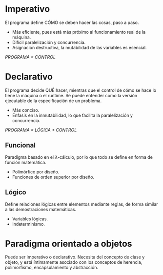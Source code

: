 
# Imperativo

El programa define CÓMO se deben hacer las cosas, paso a paso.

- Más eficiente, pues está más próximo al funcionamiento real de la máquina.
- Difícil paralelización y concurrencia.
- Asignación destructiva, la mutabilidad de las variables es esencial.

*PROGRAMA = CONTROL*

# Declarativo

El programa decide QUÉ hacer, mientras que el control de cómo se hace lo tiene la máquina o el runtime. Se puede entender como la versión ejecutable de la especificación de un problema.

- Más conciso.
- Énfasis en la inmutabilidad, lo que facilita la paralelización y concurrencia.

*PROGRAMA = LÓGICA + CONTROL*

## Funcional

Paradigma basado en el $\lambda$-cálculo, por lo que todo se define en forma de función matemática.

- Polimórfico por diseño.
- Funciones de orden superior por diseño.

## Lógico

Define relaciones lógicas entre elementos mediante reglas, de forma similar a las demostraciones matemáticas.

- Variables lógicas.
- Indeterminismo.

# Paradigma orientado a objetos

Puede ser imperativo o declarativo. Necesita del concepto de clase y objeto, y está íntimamente asociado con los conceptos de herencia, polimorfismo, encapsulamiento y abstracción.